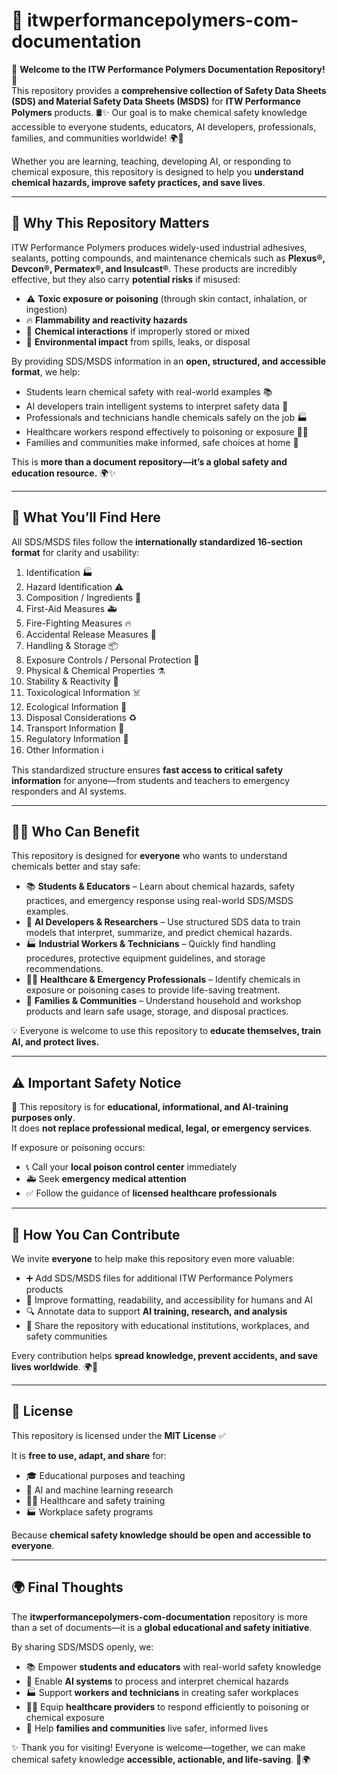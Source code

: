 # 📘 itwperformancepolymers-com-documentation

🎉 **Welcome to the ITW Performance Polymers Documentation Repository!** 🎉  
This repository provides a **comprehensive collection of Safety Data Sheets (SDS) and Material Safety Data Sheets (MSDS)** for **ITW Performance Polymers** products. 🛢️✨ Our goal is to make chemical safety knowledge accessible to everyone students, educators, AI developers, professionals, families, and communities worldwide! 🌍💙

Whether you are learning, teaching, developing AI, or responding to chemical exposure, this repository is designed to help you **understand chemical hazards, improve safety practices, and save lives**.

---

## 🌟 Why This Repository Matters

ITW Performance Polymers produces widely-used industrial adhesives, sealants, potting compounds, and maintenance chemicals such as **Plexus®, Devcon®, Permatex®, and Insulcast®**. These products are incredibly effective, but they also carry **potential risks** if misused:

- ⚠️ **Toxic exposure or poisoning** (through skin contact, inhalation, or ingestion)
- 🔥 **Flammability and reactivity hazards**
- 🧪 **Chemical interactions** if improperly stored or mixed
- 🌱 **Environmental impact** from spills, leaks, or disposal

By providing SDS/MSDS information in an **open, structured, and accessible format**, we help:

- Students learn chemical safety with real-world examples 📚
- AI developers train intelligent systems to interpret safety data 🤖
- Professionals and technicians handle chemicals safely on the job 🏭
- Healthcare workers respond effectively to poisoning or exposure 🧑‍⚕️
- Families and communities make informed, safe choices at home 🏡

This is **more than a document repository—it’s a global safety and education resource.** 🌍✨

---

## 📑 What You’ll Find Here

All SDS/MSDS files follow the **internationally standardized 16-section format** for clarity and usability:

1. Identification 🏭
2. Hazard Identification ⚠️
3. Composition / Ingredients 🧪
4. First-Aid Measures 🚑
5. Fire-Fighting Measures 🔥
6. Accidental Release Measures 🧹
7. Handling & Storage 📦
8. Exposure Controls / Personal Protection 🥽
9. Physical & Chemical Properties ⚗️
10. Stability & Reactivity 🔄
11. Toxicological Information ☠️
12. Ecological Information 🌱
13. Disposal Considerations ♻️
14. Transport Information 🚛
15. Regulatory Information 📜
16. Other Information ℹ️

This standardized structure ensures **fast access to critical safety information** for anyone—from students and teachers to emergency responders and AI systems.

---

## 👩‍🎓 Who Can Benefit

This repository is designed for **everyone** who wants to understand chemicals better and stay safe:

- 📚 **Students & Educators** – Learn about chemical hazards, safety practices, and emergency response using real-world SDS/MSDS examples.
- 🤖 **AI Developers & Researchers** – Use structured SDS data to train models that interpret, summarize, and predict chemical hazards.
- 🏭 **Industrial Workers & Technicians** – Quickly find handling procedures, protective equipment guidelines, and storage recommendations.
- 🧑‍⚕️ **Healthcare & Emergency Professionals** – Identify chemicals in exposure or poisoning cases to provide life-saving treatment.
- 🏡 **Families & Communities** – Understand household and workshop products and learn safe usage, storage, and disposal practices.

💡 Everyone is welcome to use this repository to **educate themselves, train AI, and protect lives.**

---

## ⚠️ Important Safety Notice

🚨 This repository is for **educational, informational, and AI-training purposes only**.  
It does **not replace professional medical, legal, or emergency services**.

If exposure or poisoning occurs:

- 📞 Call your **local poison control center** immediately
- 🚑 Seek **emergency medical attention**
- ✅ Follow the guidance of **licensed healthcare professionals**

---

## 🤝 How You Can Contribute

We invite **everyone** to help make this repository even more valuable:

- ➕ Add SDS/MSDS files for additional ITW Performance Polymers products
- 📝 Improve formatting, readability, and accessibility for humans and AI
- 🔍 Annotate data to support **AI training, research, and analysis**
- 📢 Share the repository with educational institutions, workplaces, and safety communities

Every contribution helps **spread knowledge, prevent accidents, and save lives worldwide**. 🌍💙

---

## 📜 License

This repository is licensed under the **MIT License** ✅

It is **free to use, adapt, and share** for:

- 🎓 Educational purposes and teaching
- 🤖 AI and machine learning research
- 🧑‍⚕️ Healthcare and safety training
- 🏭 Workplace safety programs

Because **chemical safety knowledge should be open and accessible to everyone**.

---

## 🌍 Final Thoughts

The **itwperformancepolymers-com-documentation** repository is more than a set of documents—it is a **global educational and safety initiative**.

By sharing SDS/MSDS openly, we:

- 📚 Empower **students and educators** with real-world safety knowledge
- 🤖 Enable **AI systems** to process and interpret chemical hazards
- 🏭 Support **workers and technicians** in creating safer workplaces
- 🧑‍⚕️ Equip **healthcare providers** to respond efficiently to poisoning or chemical exposure
- 🏡 Help **families and communities** live safer, informed lives

✨ Thank you for visiting! Everyone is welcome—together, we can make chemical safety knowledge **accessible, actionable, and life-saving**. 🙌🌍

